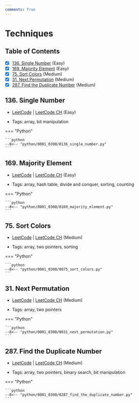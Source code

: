 ```yaml
---
comments: True
---
```


# Techniques

## Table of Contents

- [x] [136. Single Number](https://leetcode.cn/problems/single-number/) (Easy)
- [x] [169. Majority Element](https://leetcode.cn/problems/majority-element/) (Easy)
- [x] [75. Sort Colors](https://leetcode.cn/problems/sort-colors/) (Medium)
- [x] [31. Next Permutation](https://leetcode.cn/problems/next-permutation/) (Medium)
- [x] [287. Find the Duplicate Number](https://leetcode.cn/problems/find-the-duplicate-number/) (Medium)

## 136. Single Number

-   [LeetCode](https://leetcode.com/problems/single-number/) | [LeetCode CH](https://leetcode.cn/problems/single-number/) (Easy)

-   Tags: array, bit manipulation

=== "Python"

    ```python
    --8<-- "python/0001_0300/0136_single_number.py"
    ```



## 169. Majority Element

-   [LeetCode](https://leetcode.com/problems/majority-element/) | [LeetCode CH](https://leetcode.cn/problems/majority-element/) (Easy)

-   Tags: array, hash table, divide and conquer, sorting, counting

=== "Python"

    ```python
    --8<-- "python/0001_0300/0169_majority_element.py"
    ```



## 75. Sort Colors

-   [LeetCode](https://leetcode.com/problems/sort-colors/) | [LeetCode CH](https://leetcode.cn/problems/sort-colors/) (Medium)

-   Tags: array, two pointers, sorting

=== "Python"

    ```python
    --8<-- "python/0001_0300/0075_sort_colors.py"
    ```



## 31. Next Permutation

-   [LeetCode](https://leetcode.com/problems/next-permutation/) | [LeetCode CH](https://leetcode.cn/problems/next-permutation/) (Medium)

-   Tags: array, two pointers

=== "Python"

    ```python
    --8<-- "python/0001_0300/0031_next_permutation.py"
    ```



## 287. Find the Duplicate Number

-   [LeetCode](https://leetcode.com/problems/find-the-duplicate-number/) | [LeetCode CH](https://leetcode.cn/problems/find-the-duplicate-number/) (Medium)

-   Tags: array, two pointers, binary search, bit manipulation

=== "Python"

    ```python
    --8<-- "python/0001_0300/0287_find_the_duplicate_number.py"
    ```
